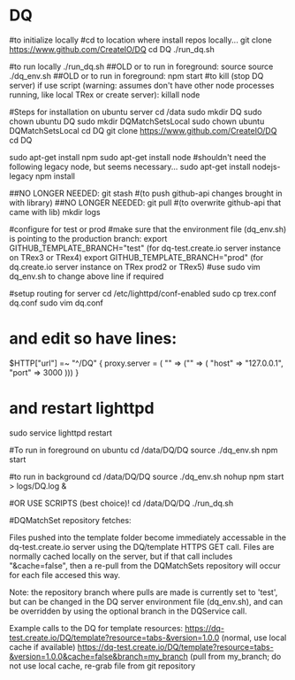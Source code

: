 # DQ
#to initialize locally
#cd to location where install repos locally...
git clone https://www.github.com/CreateIO/DQ
cd DQ
./run_dq.sh

#to run locally
./run_dq.sh
##OLD or to run in foreground: source source ./dq_env.sh
##OLD or to run in foreground: npm start
#to kill (stop DQ server) if use script (warning: assumes don't have other node processes running, like local TRex or create server):
killall node

#Steps for installation on ubuntu server
cd /data
sudo mkdir DQ
sudo chown ubuntu DQ
sudo mkdir DQMatchSetsLocal
sudo chown ubuntu DQMatchSetsLocal
cd DQ
git clone https://www.github.com/CreateIO/DQ
cd DQ

sudo apt-get install npm
sudo apt-get install node
#shouldn't need the following legacy node, but seems necessary...
sudo apt-get install nodejs-legacy
npm install

##NO LONGER NEEDED: git stash #(to push github-api changes brought in with library)
##NO LONGER NEEDED: git pull #(to overwrite github-api that came with lib)
mkdir logs

#configure for test or prod
#make sure that the environment file (dq_env.sh) is pointing to the production branch:
export GITHUB_TEMPLATE_BRANCH="test" (for dq-test.create.io server instance on TRex3 or TRex4)
export GITHUB_TEMPLATE_BRANCH="prod" (for dq.create.io server instance on TRex prod2 or TRex5)
#use sudo vim dq_env.sh to change above line if required

#setup routing for server
cd /etc/lighttpd/conf-enabled
sudo cp trex.conf dq.conf
sudo vim dq.conf
# and edit so have lines:
$HTTP["url"] =~ "^/DQ" {
  proxy.server  = ( "" => ("" => ( "host" => "127.0.0.1", "port" => 3000 )))
}
# and restart lighttpd
sudo service lighttpd restart

#To run in foreground on ubuntu
cd /data/DQ/DQ
source ./dq_env.sh
npm start

#to run in background
cd /data/DQ/DQ
source ./dq_env.sh
nohup npm start > logs/DQ.log &

#OR USE SCRIPTS (best choice)!
cd /data/DQ/DQ
./run_dq.sh

#DQMatchSet repository fetches:

Files pushed into the template folder become immediately accessable in the dq-test.create.io server using the DQ/template HTTPS GET call.
Files are normally cached locally on the server, but if that call includes "&cache=false", then a re-pull from the DQMatchSets repository
 will occur for each file accesed this way.


Note: the repository branch where pulls are made is currently set to 'test', but can be changed in the DQ server environment file (dq_env.sh),
    and can be overridden by using the optional branch in the DQService call.

Example calls to the DQ for template resources:
https://dq-test.create.io/DQ/template?resource=tabs-&version=1.0.0  (normal, use local cache if available)
https://dq-test.create.io/DQ/template?resource=tabs-&version=1.0.0&cache=false&branch=my_branch (pull from my_branch; do not use local cache, re-grab file from git repository
